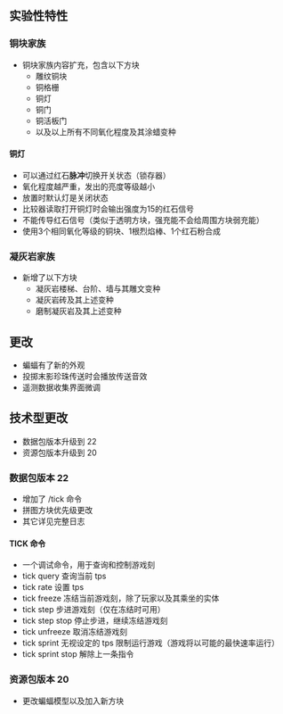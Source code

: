 ## 实验性特性
### 铜块家族
* 铜块家族内容扩充，包含以下方块
    * 雕纹铜块
    * 铜格栅
    * 铜灯
    * 铜门
    * 铜活板门
    * 以及以上所有不同氧化程度及其涂蜡变种
#### 铜灯
* 可以通过红石**脉冲**切换开关状态（锁存器）
* 氧化程度越严重，发出的亮度等级越小
* 放置时默认灯是关闭状态
* 比较器读取打开铜灯时会输出强度为15的红石信号
* 不能传导红石信号（类似于透明方块，强充能不会给周围方块弱充能）
* 使用3个相同氧化等级的铜块、1根烈焰棒、1个红石粉合成
### 凝灰岩家族
* 新增了以下方块
    * 凝灰岩楼梯、台阶、墙与其雕文变种
    * 凝灰岩砖及其上述变种
    * 磨制凝灰岩及其上述变种
## 更改
* 蝙蝠有了新的外观
* 投掷末影珍珠传送时会播放传送音效
* 遥测数据收集界面微调
## 技术型更改
* 数据包版本升级到 22
* 资源包版本升级到 20
### 数据包版本 22
* 增加了 /tick 命令
* 拼图方块优先级更改
* 其它详见完整日志
#### TICK 命令
* 一个调试命令，用于查询和控制游戏刻
* tick query 查询当前 tps
* tick rate <rate> 设置 tps
* tick freeze 冻结当前游戏刻，除了玩家以及其乘坐的实体
* tick step <time> 步进游戏刻（仅在冻结时可用）
* tick step stop 停止步进，继续冻结游戏刻
* tick unfreeze 取消冻结游戏刻
* tick sprint <time> 无视设定的 tps 限制运行游戏（游戏将以可能的最快速率运行）
* tick sprint stop 解除上一条指令
### 资源包版本 20
* 更改蝙蝠模型以及加入新方块